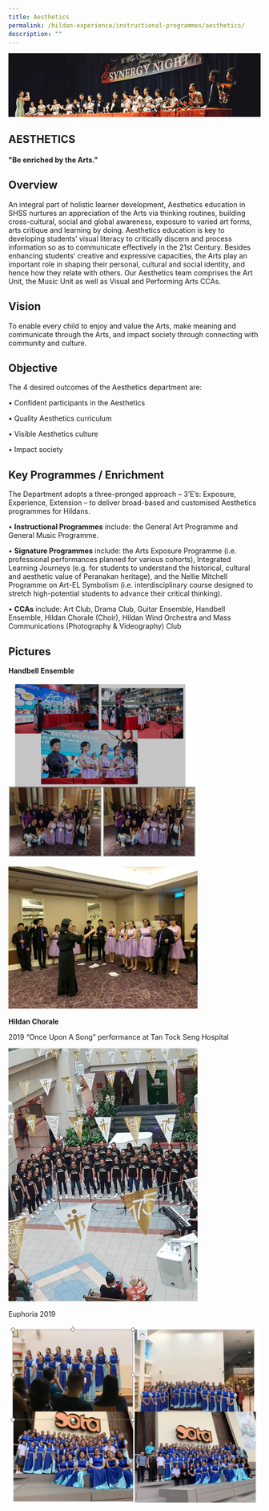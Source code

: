 ```yaml
---
title: Aesthetics
permalink: /hildan-experience/instructional-programmes/aesthetics/
description: ""
---
```

![](/images/Instructional%20Programmes/Aesthetics%20Banner.jpg)

AESTHETICS
----------

####  "Be enriched by the Arts."

Overview
--------

An integral part of holistic learner development, Aesthetics education in SHSS nurtures an appreciation of the Arts via thinking routines, building cross-cultural, social and global awareness, exposure to varied art forms, arts critique and learning by doing. Aesthetics education is key to developing students’ visual literacy to critically discern and process information so as to communicate effectively in the 21st Century. Besides enhancing students’ creative and expressive capacities, the Arts play an important role in shaping their personal, cultural and social identity, and hence how they relate with others. Our Aesthetics team comprises the Art Unit, the Music Unit as well as Visual and Performing Arts CCAs.

  

Vision
------

To enable every child to enjoy and value the Arts, make meaning and communicate through the Arts, and impact society through connecting with community and culture.  
  

Objective
---------

The 4 desired outcomes of the Aesthetics department are:

• Confident participants in the Aesthetics

• Quality Aesthetics curriculum

• Visible Aesthetics culture

• Impact society  

  

Key Programmes / Enrichment
---------------------------

The Department adopts a three-pronged approach – 3’E’s: Exposure, Experience, Extension – to deliver broad-based and customised Aesthetics programmes for Hildans.

  

• **Instructional Programmes** include: the General Art Programme and General Music Programme.

  

• **Signature Programmes** include: the Arts Exposure Programme (i.e. professional performances planned for various cohorts), Integrated Learning Journeys (e.g. for students to understand the historical, cultural and aesthetic value of Peranakan heritage), and the Nellie Mitchell Programme on Art-EL Symbolism (i.e. interdisciplinary course designed to stretch high-potential students to advance their critical thinking).

  

• **CCAs** include: Art Club, Drama Club, Guitar Ensemble, Handbell Ensemble, Hildan Chorale (Choir), Hildan Wind Orchestra and Mass Communications (Photography & Videography) Club

  

Pictures
--------

**Handbell Ensemble**


<img src="/images/Instructional%20Programmes/Aesthetics%201.jpg"  
     style="width:75%">

<img src="/images/Instructional%20Programmes/Aesthetics%202.jpg"  
     style="width:75%">


**Hildan Chorale**

2019 “Once Upon A Song” performance at Tan Tock Seng Hospital


<img src="/images/Instructional%20Programmes/Aesthetics%203.png"  
     style="width:75%">


Euphoria 2019


![](/images/Instructional%20Programmes/Aesthetics%204.jpg)